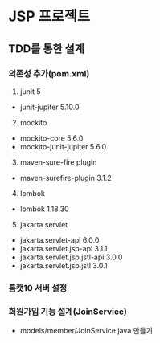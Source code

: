 # JSP 프로젝트

## TDD를 통한 설계
### 의존성 추가(pom.xml)
1. junit 5
  - junit-jupiter 5.10.0

2. mockito
  - mockito-core 5.6.0
  - mockito-junit-jupiter 5.6.0

3. maven-sure-fire plugin
  - maven-surefire-plugin 3.1.2

4. lombok
  - lombok 1.18.30

5. jakarta servlet
  - jakarta.servlet-api 6.0.0
  - jakarta.servlet.jsp-api 3.1.1
  - jakarta.servlet.jsp.jstl-api 3.0.0
  - jakarta.servlet.jsp.jstl 3.0.1

### 톰캣10 서버 설정

### 회원가입 기능 설계(JoinService)
- models/member/JoinService.java 만들기